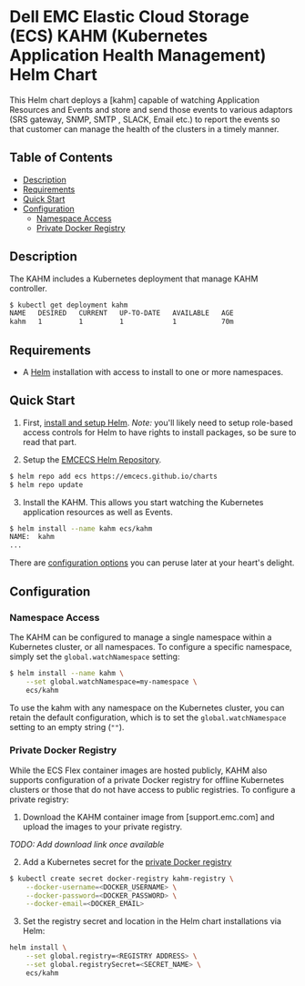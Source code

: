 # Dell EMC Elastic Cloud Storage (ECS) KAHM (Kubernetes Application Health Management) Helm Chart

This Helm chart deploys a [kahm] capable of watching Application Resources and Events and store and send those events to various adaptors (SRS gateway, SNMP, SMTP , SLACK, Email etc.) to report the events so that customer can manage the health of the clusters in a timely manner.

## Table of Contents

* [Description](#description)
* [Requirements](#requirements)
* [Quick Start](#quick-start)
* [Configuration](#configuration)
  * [Namespace Access](#namespace-access)
  * [Private Docker Registry](#private-docker-registry)

## Description

The KAHM includes a Kubernetes deployment that manage KAHM controller.

```bash
$ kubectl get deployment kahm
NAME   DESIRED   CURRENT   UP-TO-DATE   AVAILABLE   AGE
kahm   1         1         1            1           70m
```

## Requirements

* A [Helm](https://helm.sh) installation with access to install to one or more namespaces.

## Quick Start

1. First, [install and setup Helm](https://docs.helm.sh/using_helm/#quickstart).  *_Note:_* you'll likely need to setup role-based access controls for Helm to have rights to install packages, so be sure to read that part.

2. Setup the [EMCECS Helm Repository](https://github.com/EMCECS/charts).

```bash
$ helm repo add ecs https://emcecs.github.io/charts
$ helm repo update
```

3. Install the KAHM. This allows you start watching the Kubernetes application resources as well as Events.

```bash
$ helm install --name kahm ecs/kahm
NAME:  kahm 
...
```

There are [configuration options](#configuration) you can peruse later at your heart's delight.

## Configuration

### Namespace Access

The KAHM can be configured to manage a single namespace within a Kubernetes cluster, or all namespaces. To configure a specific namespace, simply set the `global.watchNamespace` setting:

```bash
$ helm install --name kahm \
    --set global.watchNamespace=my-namespace \
    ecs/kahm
```

To use the kahm with any namespace on the Kubernetes cluster, you can retain the default configuration, which is to set the `global.watchNamespace` setting to an empty string (`""`).

### Private Docker Registry

While the ECS Flex container images are hosted publicly, KAHM also supports configuration of a private Docker registry for offline Kubernetes clusters or those that do not have access to public registries. To configure a private registry:

1. Download the KAHM container image from [support.emc.com] and upload the images to your private registry.

_*TODO: Add download link once available*_

2. Add a Kubernetes secret for the [private Docker registry](https://kubernetes.io/docs/concepts/containers/images/#specifying-imagepullsecrets-on-a-pod)

```bash
$ kubectl create secret docker-registry kahm-registry \
    --docker-username=<DOCKER_USERNAME> \
    --docker-password=<DOCKER_PASSWORD> \
    --docker-email=<DOCKER_EMAIL>
```

3. Set the registry secret and location in the Helm chart installations  via Helm:

```bash
helm install \
    --set global.registry=<REGISTRY ADDRESS> \
    --set global.registrySecret=<SECRET_NAME> \
    ecs/kahm
```
